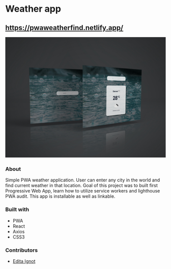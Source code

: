 # Weather app

## https://pwaweatherfind.netlify.app/

![weather app](/weatherapp.jpg)

### About
Simple PWA weather application. User can enter any city in the world and find current weather in that location. Goal of this project was to built first Progressive Web App, learn how to utilize service workers and lighthouse PWA audit. This app is installable as well as linkable.

### Built with
- PWA
- React
- Axios
- CSS3

### Contributors
- [Edita Ignot](https://github.com/edignot)
